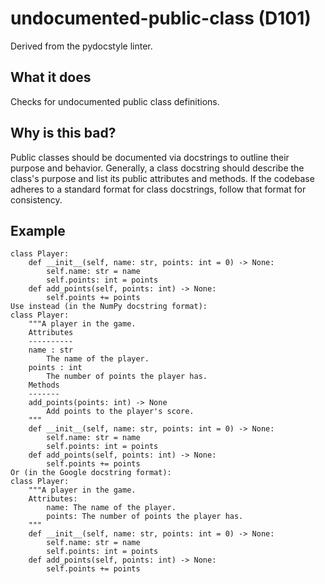 # undocumented-public-class (D101)
Derived from the pydocstyle linter.
## What it does
Checks for undocumented public class definitions.
## Why is this bad?
Public classes should be documented via docstrings to outline their purpose
and behavior.
Generally, a class docstring should describe the class's purpose and list
its public attributes and methods.
If the codebase adheres to a standard format for class docstrings, follow
that format for consistency.
## Example
```
class Player:
    def __init__(self, name: str, points: int = 0) -> None:
        self.name: str = name
        self.points: int = points
    def add_points(self, points: int) -> None:
        self.points += points
Use instead (in the NumPy docstring format):
class Player:
    """A player in the game.
    Attributes
    ----------
    name : str
        The name of the player.
    points : int
        The number of points the player has.
    Methods
    -------
    add_points(points: int) -> None
        Add points to the player's score.
    """
    def __init__(self, name: str, points: int = 0) -> None:
        self.name: str = name
        self.points: int = points
    def add_points(self, points: int) -> None:
        self.points += points
Or (in the Google docstring format):
class Player:
    """A player in the game.
    Attributes:
        name: The name of the player.
        points: The number of points the player has.
    """
    def __init__(self, name: str, points: int = 0) -> None:
        self.name: str = name
        self.points: int = points
    def add_points(self, points: int) -> None:
        self.points += points
```
